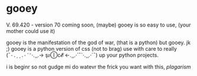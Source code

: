 # gooey
V. 69.420 - version 70 coming soon, (maybe)
gooey is so easy to use, (your mother could use it)

gooey is the manifestation of the god of war, (that is a python) but gooey. jk ;)
gooey is a python version of css (not to brag) use with care to really (¯`·.¸¸.·´¯`·.¸¸.-> ş𝔭Ⓘc𝓔 <-.¸¸.·´¯`·.¸¸.·´¯) up your python projects.

i is beginr so not gudge mi 
do watevr the frick you want with this, *plagarism*
